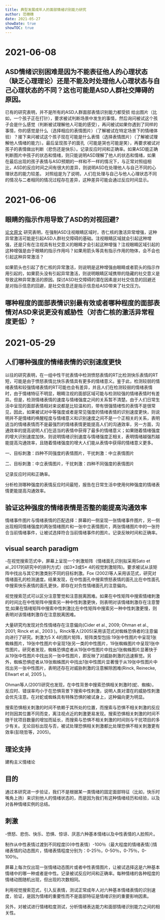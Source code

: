 ```yaml
---
title: 典型发展成年人的面部情绪识别能力研究
author: 范穗穗
date: 2021-05-27
showDate: true
showTOC: true
---
```

# 2021-06-08
## ASD情绪识别困难是因为不能表征他人的心理状态（缺乏心理理论）还是不能及时处理他人心理状态与自己心理状态的不同？这也可能是ASD人群社交障碍的原因。

已有的研究表明，并不是所有的ASD人群面部表情识别能力都受损
给出图片（比如，一个孩子正在打针），要求被试判断场景中发生的事情，然后询问被试这个孩子会是什么感觉（判断被试理解他人可能的感受），再问被试如果你遇到了同样的事情，你的感觉是什么（选择相应的表情图片）（了解被试在特定场景下的情绪体验）？接下来问被试这个孩子现在可能是什么表情（选择表情图片）（了解被试理解他人情绪的能力）。最后呈现孩子的面孔（可能是哭也可能是笑），再要求被试对孩子的表情做出判断（悲伤还是快乐）。记录反应时间和正确率。如果ASD能正确判断图片中孩子的状态和情绪，则只能说明ASD理解了他人的状态和情绪，如果在最后出现的孩子表情与ASD预期的一样和不一样的情况下，与正常对照组相比，ASD的反应时间之间有很大的差异，则说明ASD在处理他人与自己不同的心理状态的能力较差。
对照组是为了说明，人们在处理与自己与他人心理状态不同的情况与二者相同的情况过程存在差异，这种差异可能会通过反应时间显示。

# 2021-06-06
## 眼睛的指示作用导致了ASD的对视回避?

[论文原文](../Source_Files/2021-06-06-FSS2.Pdf)
研究表明，在强制ASD注视眼睛区域时，杏仁核的激活异常增强，这种异常激活可能是引起ASD人群社交障碍的基础。注视眼睛区域就会引起这种增强，还是只有在注视具有社交意义的眼睛才会引起这种增强？注视眼睛区域引起的这种增强是由于眼睛的指示作用吗？如果用箭头等具有指示作用的物体，会不会也引起这种异常激活？

如果箭头也引起了杏仁核的异常激活，则说明是这种增强由眼睛或者箭头的指示作用引起的，如果箭头没有引起异常激活，则说明眼睛区域携带的隐藏的社交意义是导致这种异常激活的原因。探讨ASD社交障碍的潜在因素是对社交信息的回避还是对指示信息的回避，是社交信息还是指示信息给ASD带来了社交压力。


## 哪种程度的面部表情识别最有效或者哪种程度的面部表情对ASD来说更没有威胁性（对杏仁核的激活异常程度更低）?


# 2021-05-29
## 人们哪种强度的情绪表情的识别速度更快

以往的研究表明，在一组中性干扰表情中检测愤怒表情的RT比检测快乐表情的RT短，可能是由于愤怒表情比快乐表情具有更多的情绪意义。鉴于此，检测较弱的情绪表情和较强情绪表情的RT可能也会有差异，并且人们在检测较弱的情绪表情时，由于情绪特征不明显，眼睛注视的面部区域可能与检测较强的情绪表情时有差异。但是，检测情绪表情的速度与情绪强度之间的关系暂不清楚。由于人们日常生活中呈现的面部表情相对来说都是比较温和的，带有很强情绪性的表情不是很常见，因此，如果被试对中等强度或者是常见强度的情绪表情的识别速度更快，则说明并不是情绪的唤醒程度与情绪意义和识别速度之间不是一个正相关的关系，表明适当的情绪表情而不是最强烈的情绪表情更能提高人们的沟通效率，另一方面，沟通效率的提高说明人们在适当的表情中获得了最多的情绪意义；如果随着情绪强度的增大识别速度加快，则说明情绪识别速度与情绪强度正相关，表明情绪越强烈越能提高沟通效率，且随着情绪强度的增大人们能从表情中获得的情绪意义更多。

一、目标刺激：四种不同强度的表情图片，干扰刺激：中立表情图片

二、目标刺激：中立表情图片，干扰刺激：四种不同强度的表情图片

记录反应时间和正确率。

分析检测哪种强度的表情反应时间最短，报告在日常生活中使用何种强度的情绪表情更能提高沟通效率。

## 验证这种强度的情绪表情是否整的能提高沟通效率

情绪事件图片与情绪表情的匹配选择：屏幕的一侧呈现一张情绪事件图片，另一侧出现相同情绪强度的两张情绪图片和一张中立表情图片，两张情绪图片中的一张符合当前情绪事件，让被试选择符合当前情绪事件的图片。记录反映时间和正确率。

## visual search paradigm

-在视觉搜索范式中，屏幕上呈现一个刺激矩阵（情绪面孔识别拟采用Sato et al.,2017的研究中的排列方式）(如3×3或5× 4的视觉刺激矩阵)。要求被试从该矩阵中找出与其它刺激类别不同的目标刺激。Fox (2002)等人采用该范式，研究对情绪面孔的检测速度。结果发现，在中性面孔中搜索愤怒表情的面孔比在中性面孔中搜索快乐表情的面孔更快，即存在对负性情绪面孔的注意偏向。

视觉搜索范式可以区分注意警觉和注意脱离困难。如果在中性矩阵中搜索情绪刺激的时间比在中性矩阵中搜索另一种中性刺激更快，则表明对该情绪刺激存在注意警觉;如果在情绪矩阵中搜索中性刺激比在中性矩阵中搜索另一种中性刺激更慢，则表明对该情绪刺激存在注意脱离困难。

大量研究均发现对负性情绪存在注意偏向(Cider et al., 2009; Ohman et al., 2001; Rinck et al., 2003 )。Rinck等人(2005)采用该范式对蜘蛛恐俱者的注意偏向进行了研究。刺激为5 X 4的图片矩阵，矩阵类型包括:19张中性图片中呈现1张蜘蛛图片，19张中性图片中呈现1张另一类的中性图片，19张蜘蛛图片中呈现1张中性图片。研究者发现，蜘蛛恐惧症者从19张中性图片中找出1张蜘蛛图片显著快于从19张中性图片中找出另一张中性图片，即反映了对威胁刺激的迅速察觉。另外，蜘蛛恐惧症者从19张蜘蛛图片中找出1张中性图片显著慢于从19张中性图片中找出另一张中性图片，表明还存在对威胁刺激的注意解除困难(Rinck, Reinecke, Ellwart et al, 2005 )。

Ohman等人(2001)研究也发现，在中性背景中搜索恐惧相关刺激时(蛇、蜘蛛)，反应时、错误率均小于在恐惧背景下搜索中性刺激，说明人类对潜在的威胁性刺激会优先注意。在对蛇或蜘蛛具有特殊恐惧的被试身上，这种偏向更为明显。

搜索恐惧相关刺激的时间不依赖于其所处的位置，而搜索与恐惧不相关刺激的反应时则因其位置不同而变，离注视点近的刺激更易发现。搜索恐惧相关刺激的时间不随干扰项目数量的增加而延长，而搜索与恐惧不相关刺激的时间则与干扰项目的多少有关。无论目标出现与否，被试处理恐惧相关刺激都比处理恐惧不相关刺激更有效率(彭晓哲等，2005)。

## 理论支持

建构主义情绪论

## 目的

通过本研究进一步验证，我们不是根据某一类情绪的固定面部特征（比如，快乐时嘴角上扬）来识别他人的情绪状态的，而是因为我们有这种情绪经历和经验，以及对各种情绪实例的总结。

## 刺激

-愤怒、悲伤、快乐、恐惧、惊讶、厌恶六种基本情绪以及中性表情的人脸照片。

制作从中性表情过渡到不同程度[0(中性表情）-100％（最大程度的情绪表情）]情绪表情的动态图片，情绪表情程度分别为：0-25％，0-50％，0-75％，0-100％。

屏幕上每次仅出现一张情绪动态图片或者中性表情图片，让被试选择这是六种基本情绪中的哪一种或者是中性。记录被试反应时间和正确率。每种情绪的各种程度的情绪动图随机出现，但出现的次数相同。

利用视觉搜索范式，引入反表情，测试正常成年人对六种基本情绪表情的识别速度，验证，是因为情绪的重要性而不是面部特征是情绪识别的重要影响因素。

另外，对被试进行情绪粒度测试，分析情绪表达能力和面部情绪识别能力之间的相关性。
